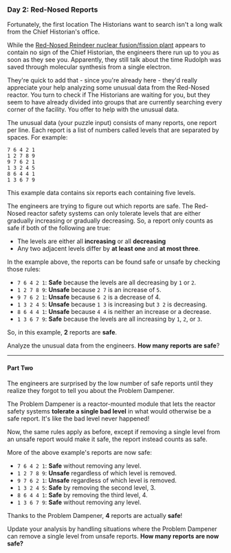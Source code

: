 ### Day 2: Red-Nosed Reports

Fortunately, the first location The Historians want to search isn't a long walk from the Chief Historian's office.

While the [Red-Nosed Reindeer nuclear fusion/fission plant](https://adventofcode.com/2015/day/19) appears to contain no sign of the Chief Historian, the engineers there run up to you as soon as they see you. Apparently, they still talk about the time Rudolph was saved through molecular synthesis from a single electron.

They're quick to add that - since you're already here - they'd really appreciate your help analyzing some unusual data from the Red-Nosed reactor. You turn to check if The Historians are waiting for you, but they seem to have already divided into groups that are currently searching every corner of the facility. You offer to help with the unusual data.

The unusual data (your puzzle input) consists of many reports, one report per line. Each report is a list of numbers called levels that are separated by spaces. For example:

```
7 6 4 2 1
1 2 7 8 9
9 7 6 2 1
1 3 2 4 5
8 6 4 4 1
1 3 6 7 9
```
This example data contains six reports each containing five levels.

The engineers are trying to figure out which reports are safe. The Red-Nosed reactor safety systems can only tolerate levels that are either gradually increasing or gradually decreasing. So, a report only counts as safe if both of the following are true:

- The levels are either all __increasing__ or all __decreasing__
- Any two adjacent levels differ by __at least one__ and __at most three__.

In the example above, the reports can be found safe or unsafe by checking those rules:

- `7 6 4 2 1`: __Safe__ because the levels are all decreasing by `1` or `2`.
- `1 2 7 8 9`: __Unsafe__ because `2 7` is an increase of `5`.
- `9 7 6 2 1`: __Unsafe__ because `6 2` is a decrease of 4.
- `1 3 2 4 5`: __Unsafe__ because `1 3` is increasing but `3 2` is decreasing.
- `8 6 4 4 1`: __Unsafe__ because `4 4` is neither an increase or a decrease.
- `1 3 6 7 9`: __Safe__ because the levels are all increasing by `1`, `2`, or `3`.

So, in this example, __2__ reports are __safe__.

Analyze the unusual data from the engineers. __How many reports are safe__?

---

#### Part Two

The engineers are surprised by the low number of safe reports until they realize they forgot to tell you about the Problem Dampener.

The Problem Dampener is a reactor-mounted module that lets the reactor safety systems __tolerate a single bad level__ in what would otherwise be a safe report. It's like the bad level never happened!

Now, the same rules apply as before, except if removing a single level from an unsafe report would make it safe, the report instead counts as safe.

More of the above example's reports are now safe:

- `7 6 4 2 1`: __Safe__ without removing any level.
- `1 2 7 8 9`: __Unsafe__ regardless of which level is removed.
- `9 7 6 2 1`: __Unsafe__ regardless of which level is removed.
- `1 3 2 4 5`: __Safe__ by removing the second level, 3.
- `8 6 4 4 1`: __Safe__ by removing the third level, 4.
- `1 3 6 7 9`: __Safe__ without removing any level.

Thanks to the Problem Dampener, __4__ reports are actually __safe__!

Update your analysis by handling situations where the Problem Dampener can remove a single level from unsafe reports. __How many reports are now safe?__